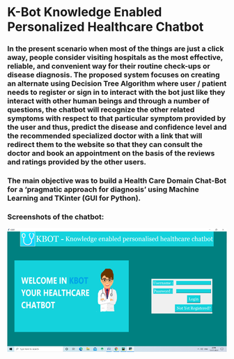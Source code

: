 # K-Bot Knowledge Enabled Personalized Healthcare Chatbot
### In the present scenario when most of the things are just a click away, people consider visiting hospitals as the most effective, reliable, and convenient way for their routine check-ups or disease diagnosis. The proposed system focuses on creating an alternate using Decision Tree Algorithm where user / patient needs to register or sign in to interact with the bot just like they interact with other human beings and through a number of questions, the chatbot will recognize the other related symptoms with respect to that particular symptom provided by the user and thus, predict the disease and confidence level and the recommended specialized doctor with a link that will redirect them to the website so that they can consult the doctor and book an appointment on the basis of the reviews and ratings provided by the other users. 
### **The main objective was to build a Health Care Domain Chat-Bot for a ‘pragmatic approach for diagnosis’ using Machine Learning and TKinter (GUI for Python).**
### Screenshots of the chatbot:
![alt tag](https://github.com/Jaya-Shukla-cs/K-Bot-Knowledge-Enabled-Personalized-Healthcare-Chatbot/blob/main/Images/Registration%20%26%20login%20page.png)
